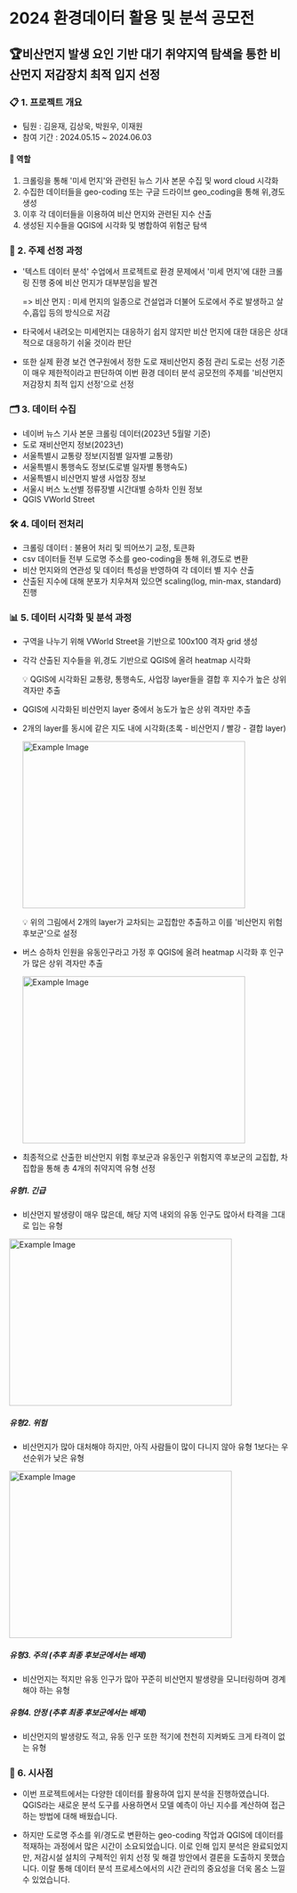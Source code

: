 # 2024 환경데이터 활용 및 분석 공모전

## 🏆비산먼지 발생 요인 기반 대기 취약지역 탐색을 통한 비산먼지 저감장치 최적 입지 선정

### 📋 1. 프로젝트 개요
- 팀원 : 김윤재, 김상욱, 박원우, 이재원
- 참여 기간 : 2024.05.15 ~ 2024.06.03

#### 📌 역할
  1. 크롤링을 통해 '미세 먼지'와 관련된 뉴스 기사 본문 수집 및 word cloud 시각화
  2. 수집한 데이터들을 geo-coding 또는 구글 드라이브 geo_coding을 통해 위,경도 생성
  3. 이후 각 데이터들을 이용하여 비산 먼지와 관련된 지수 산출
  4. 생성된 지수들을 QGIS에 시각화 및 병합하여 위험군 탐색

### 🎯 2. 주제 선정 과정
- '텍스트 데이터 분석' 수업에서 프로젝트로 환경 문제에서 '미세 먼지'에 대한 크롤링 진행 중에 비산 먼지가 대부분임을 발견

  => 비산 먼지 : 미세 먼지의 일종으로 건설업과 더불어 도로에서 주로 발생하고 살수,흡입 등의 방식으로 저감

- 타국에서 내려오는 미세먼지는 대응하기 쉽지 않지만 비산 먼지에 대한 대응은 상대적으로 대응하기 쉬울 것이라 판단
- 또한 실제 환경 보건 연구원에서 정한 도로 재비산먼지 중점 관리 도로는 선정 기준이 매우 제한적이라고 판단하여
  이번 환경 데이터 분석 공모전의 주제를 '비산먼지 저감장치 최적 입지 선정'으로 선정

### 🗂️ 3. 데이터 수집
- 네이버 뉴스 기사 본문 크롤링 데이터(2023년 5월말 기준)
- 도로 재비산먼지 정보(2023년)
- 서울특별시 교통량 정보(지점별 일자별 교통량)
- 서울특별시 통행속도 정보(도로별 일자별 통행속도)
- 서울특별시 비산먼지 발생 사업장 정보
- 서울시 버스 노선별 정류장별 시간대별 승하차 인원 정보
- QGIS VWorld Street

### 🛠️ 4. 데이터 전처리
- 크롤링 데이터 : 불용어 처리 및 띄어쓰기 교정, 토큰화
- csv 데이터들 전부 도로명 주소를 geo-coding을 통해 위,경도로 변환
- 비산 먼지와의 연관성 및 데이터 특성을 반영하여 각 데이터 별 지수 산출
- 산출된 지수에 대해 분포가 치우쳐져 있으면 scaling(log, min-max, standard) 진행

### 📊 5. 데이터 시각화 및 분석 과정
- 구역을 나누기 위해 VWorld Street을 기반으로 100x100 격자 grid 생성
    
- 각각 산출된 지수들을 위,경도 기반으로 QGIS에 올려 heatmap 시각화

     💡 QGIS에 시각화된 교통량, 통행속도, 사업장 layer들을 결합 후 지수가 높은 상위 격자만 추출

- QGIS에 시각화된 비산먼지 layer 중에서 농도가 높은 상위 격자만 추출

- 2개의 layer를 동시에 같은 지도 내에 시각화(초록 - 비산먼지 / 빨강 - 결합 layer)

  <img src="https://github.com/yunjaeekim/Contest/assets/133327199/3c63b140-814e-47f8-a740-2a2aecf27beb" alt="Example Image" width="400" height="300"/>

     💡 위의 그림에서 2개의 layer가 교차되는 교집합만 추출하고 이를 '비산먼지 위험 후보군'으로 설정
  
- 버스 승하차 인원을 유동인구라고 가정 후 QGIS에 올려 heatmap 시각화 후 인구가 많은 상위 격자만 추출

  <img src="https://github.com/yunjaeekim/Contest/assets/133327199/b20f20d7-370b-4689-8510-4ee176e44fae" alt="Example Image" width="400" height="300"/>

- 최종적으로 산출한 비산먼지 위험 후보군과 유동인구 위험지역 후보군의 교집합, 차집합을 통해 총 4개의 취약지역 유형 선정

##### 유형1. 긴급
- 비산먼지 발생량이 매우 많은데, 해당 지역 내외의 유동 인구도 많아서 타격을 그대로 입는 유형
<img src="https://github.com/yunjaeekim/Contest/assets/133327199/3a19b0ad-26a1-41c2-88ee-d6569b0d1d27" alt="Example Image" width="400" height="300"/>

##### 유형2. 위험
- 비산먼지가 많아 대처해야 하지만, 아직 사람들이 많이 다니지 않아 유형 1보다는 우선순위가 낮은 유형
<img src="https://github.com/yunjaeekim/Contest/assets/133327199/58cf399f-9c31-4024-8e44-a4ece575408a" alt="Example Image" width="400" height="300"/>

##### 유형3. 주의 (추후 최종 후보군에서는 배제)
- 비산먼지는 적지만 유동 인구가 많아 꾸준히 비산먼지 발생량을 모니터링하며 경계해야 하는 유형

##### 유형4. 안정 (추후 최종 후보군에서는 배제)
- 비산먼지의 발생량도 적고, 유동 인구 또한 적기에 천천히 지켜봐도 크게 타격이 없는 유형

### 📝 6. 시사점
- 이번 프로젝트에서는 다양한 데이터를 활용하여 입지 분석을 진행하였습니다. QGIS라는 새로운 분석 도구를 사용하면서 모델 예측이 아닌 지수를 계산하여 접근하는 방법에 대해 배웠습니다.

- 하지만 도로명 주소를 위/경도로 변환하는 geo-coding 작업과 QGIS에 데이터를 적재하는 과정에서 많은 시간이 소요되었습니다. 이로 인해 입지 분석은 완료되었지만, 저감시설 설치의 구체적인 위치 선정 및 해결 방안에서 결론을 도출하지 못했습니다. 이랄 통해 데이터 분석 프로세스에서의 시간 관리의 중요성을 더욱 몸소 느낄 수 있었습니다. 
